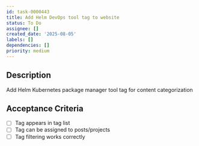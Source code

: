 ```yaml
---
id: task-0000443
title: Add Helm DevOps tool tag to website
status: To Do
assignee: []
created_date: '2025-08-05'
labels: []
dependencies: []
priority: medium
---
```


## Description

Add Helm Kubernetes package manager tool tag for content categorization

## Acceptance Criteria

- [ ] Tag appears in tag list
- [ ] Tag can be assigned to posts/projects
- [ ] Tag filtering works correctly
